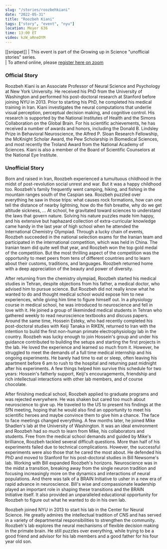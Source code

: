 ```yaml
---
slug: "/stories/roozbehkiani"
date: "2022-05-31"
title: "Roozbeh Kiani"
tags: ["story", "event", "nyu"]
location: Meyer 636
time: 13:00 ET
video: kzW_aRneDYM
---
```

[[snippet]]
| This event is part of the Growing up in Science "unofficial stories" series. <br/>
| To attend online, please <a href="https://nyu.zoom.us/meeting/register/tJErdO6hrD0rG9OxqBCNCwkP35fkafCr-_5b" target="_blank">register here on zoom</a>

### Official Story
Roozbeh Kiani is an Associate Professor of Neural Science and Psychology at New York University. He received his PhD from the University of Washington and performed his post-doctoral research at Stanford before joining NYU in 2013. Prior to starting his PhD, he completed his medical training in Iran. Kiani investigates the neural computations that underlie visual perception, perceptual decision making, and cognitive control. His research is supported by the National Institutes of Health and the Simons Collaboration on the Global Brain. For his scientific achievements, he has received a number of awards and honors, including the Donald B. Lindsley Prize in Behavioral Neuroscience, the Alfred P. Sloan Research Fellowship, the McKnight Scholar Award, the Pew Scholarship in Biomedical Sciences, and most recently the Troland Award from the National Academy of Sciences. Kiani is also a member of the Board of Scientific Counselors at the National Eye Institute.


### Unofficial Story
Born and raised in Iran, Roozbeh experienced a tumultuous childhood in the midst of post-revolution social unrest and war. But it was a happy childhood too. Roozbeh's family frequently went camping, hiking, and fishing in the mountain ranges south of the Caspian sea. Roozbeh puzzled over everything he saw in those trips: what causes rock formations, how can one tell the distance of nearby lightning, how do the fish breathe, why do we get altitude sickness, ... At school, he gravitated toward sciences to understand the laws that govern nature. Solving his nature puzzles made him happy, and his extensive but haphazard collection of extra-curricular knowledge came handy in the last year of high school when he attended the International Chemistry Olympiad. Through a lucky chain of events, Roozbeh succeeded in the national selection exams for the Iranian team and participated in the international competition, which was held in China. The Iranian team did quite well that year, and Roozbeh won the top gold medal of the competition. But the most thrilling aspect of the competition was the opportunity to meet peers from tens of different countries and to learn about their customs, traditions, and languages. Roozbeh returned home with a deep appreciation of the beauty and power of diversity.

After returning from the chemistry olympiad, Roozbeh started his medical studies in Tehran, despite objections from his father, a medical doctor, who advised him to pursue science. But Roozbeh did not really know what he wanted to do and thought medical school would expose him to new experiences, while giving him time to figure himself out. In a physiology course in medical school, he was introduced to neuroscience and fell in love with it. He joined a group of likeminded medical students in Tehran who gathered weekly to read neuroscience textbooks and discuss papers. Around the same time, Hossein Esteky, who had recently completed his post-doctoral studies with Keiji Tanaka in RIKEN, returned to Iran with the intention to build the first non-human primate electrophysiology lab in the country. Roozbeh was lucky enough to join Hossein's group and under his guidance contributed to building the setups and starting the first projects in the lab. He loved the experience and learned so much from it. However, he struggled to meet the demands of a full time medical internship and his ongoing experiments. He barely had time to eat or sleep, often leaving his apartment before 6 am to rush to the hospital and returning past midnight after his experiments. A few things helped him survive this schedule for two years: Hossein's fatherly support, Keiji's encouragements, friendship and rich intellectual interactions with other lab members, and of course chocolate.

After finishing medical school, Roozbeh applied to graduate programs and was rejected everywhere. He was shaken but cared too much about neuroscience to give up. He traveled to the US to present his findings at the SfN meeting, hoping that he would also find an opportunity to meet his scientific heroes and maybe convince them to give him a chance. The face to face meetings changed everything. A few months later, he joined Mike Shadlen's lab at the University of Washington. It was an ideal environment and Roozbeh had so much to learn from Mike, his collaborators and students. Free from the medical school demands and guided by Mike's brilliance, Roozbeh tackled several difficult questions. More than half of his experiments failed due to technical complications. However, the successful experiments were also those that he cared the most about. He defended his PhD and moved to Stanford for his post-doctoral studies in Bill Newsome's lab. Working with Bill expanded Roozbeh's horizons. Neuroscience was in the midst a transition, breaking away from the single neuron tradition and focusing increasingly more on the dynamics and interactions of neural populations. And there was talk of a BRAIN Initiative to usher in a new era of rapid advance in neuroscience. Bill's wise and compassionate leadership played an important role in shaping these transitions and the BRAIN Initiative itself. It also provided an unparalleled educational opportunity for Roozbeh to figure out what he wanted to do in his own lab.

Roozbeh joined NYU in 2013 to start his lab in the Center for Neural Science. He greatly admires the intellectual tradition of CNS and has served in a variety of departmental responsibilities to strengthen the community. Roozbeh's lab explores the neural mechanisms of flexible decision making in the primate brain. He still puzzles over everything, while trying to be a good friend and advisor for his lab members and a good father for his four year old son.